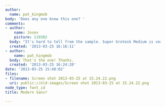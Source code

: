 ```yaml
---
author:
  name: pat_kingmob
body: 'Does any one know this one? '
comments:
- author:
    name: Josev
    picture: 110302
  body: "It's hard to tell from the sample. Super Grotesk Medium is very similar.\r\nhttp://www.myfonts.com/fonts/fontfont/ff-supergrotesk/"
  created: '2013-03-25 16:16:11'
- author:
    name: pat_kingmob
  body: That's the one! Thanks.
  created: '2013-03-25 16:24:20'
date: '2013-03-25 15:40:02'
files:
- filename: Screen shot 2013-03-25 at 15.24.22.png
  uri: public://old-images/Screen shot 2013-03-25 at 15.24.22.png
node_type: font_id
title: Modern Sans?

---
```

